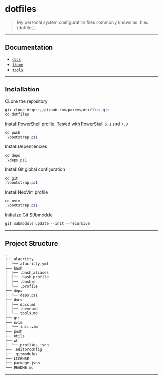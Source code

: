 # dotfiles

> My personal system configuration files commonly known as .files (dotfiles).

---

## Documentation

- [`docs`](./docs/docs.md)
- [`theme`](./docs/theme.md)
- [`tools`](./docs/theme.md)

---

## Installation

CLone the repository

```powershell
git clone https://github.com/patevs/dotfiles.git
cd dotfiles
```

Install PowerShell profile. Tested with PowerShell `5.1` and `7.0`

```powershell
cd pwsh
.\bootstrap.ps1
```

Install Dependencies

```powershell
cd deps
.\deps.ps1
```

Install Git global configuration

```powershell
cd git
.\bootstrap.ps1
```

Install NeoVim profile

```powershell
cd nvim
.\bootstrap.ps1
```

Initialize Git SUbmodule

```powershell
git submodule update --init --recursive
```

---

## Project Structure

```md
.
├── alacritty
│  └── alacritty.yml
├── bash
│  ├── .bash_aliases
│  ├── .bash_profile
│  ├── .bashrc
│  └── .profile
├── deps
│  └── deps.ps1
├── docs
│  ├── docs.md
│  ├── theme.md
│  └── tools.md
├── git
├── nvim
│  └── init.vim
├── pwsh
├── utils
├── wt
│  └── profiles.json
├── .editorconfig
├── .gitmodules
├── LICENSE
├── package.json
└── README.md
```

---
